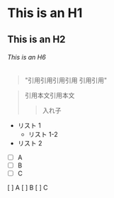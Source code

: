 # This is an H1

## This is an H2

###### This is an H6

> "引用引用引用引用
> 引用引用"

> 引用本文引用本文
>
> > 入れ子

- リスト 1
  - リスト 1-2
- リスト 2

- [ ] A
- [ ] B
- [ ] C

[ ] A
[ ] B
[ ] C
